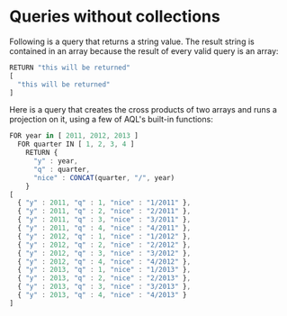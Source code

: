 Queries without collections
===========================


Following is a query that returns a string value. The result string is contained in an array
because the result of every valid query is an array:

```js
RETURN "this will be returned"
[ 
  "this will be returned" 
]
```

Here is a query that creates the cross products of two arrays and runs a projection 
on it, using a few of AQL's built-in functions:

```js
FOR year in [ 2011, 2012, 2013 ]
  FOR quarter IN [ 1, 2, 3, 4 ]
    RETURN { 
      "y" : year, 
      "q" : quarter, 
      "nice" : CONCAT(quarter, "/", year) 
    }
[ 
  { "y" : 2011, "q" : 1, "nice" : "1/2011" }, 
  { "y" : 2011, "q" : 2, "nice" : "2/2011" }, 
  { "y" : 2011, "q" : 3, "nice" : "3/2011" }, 
  { "y" : 2011, "q" : 4, "nice" : "4/2011" }, 
  { "y" : 2012, "q" : 1, "nice" : "1/2012" }, 
  { "y" : 2012, "q" : 2, "nice" : "2/2012" }, 
  { "y" : 2012, "q" : 3, "nice" : "3/2012" }, 
  { "y" : 2012, "q" : 4, "nice" : "4/2012" }, 
  { "y" : 2013, "q" : 1, "nice" : "1/2013" }, 
  { "y" : 2013, "q" : 2, "nice" : "2/2013" }, 
  { "y" : 2013, "q" : 3, "nice" : "3/2013" }, 
  { "y" : 2013, "q" : 4, "nice" : "4/2013" } 
]
```
